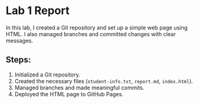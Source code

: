 # Lab 1 Report

In this lab, I created a Git repository and set up a simple web page using HTML. I also managed branches and committed changes with clear messages.

## Steps:
1. Initialized a Git repository.
2. Created the necessary files (`student-info.txt`, `report.md`, `index.html`).
3. Managed branches and made meaningful commits.
4. Deployed the HTML page to GitHub Pages.
